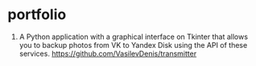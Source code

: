 # portfolio
1. A Python application with a graphical interface on Tkinter that allows you to backup photos from VK to Yandex Disk using the API of these services. <https://github.com/VasilevDenis/transmitter>
